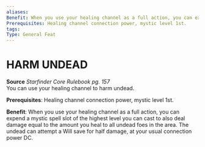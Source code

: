 ```yaml
---
aliases: 
Benefit: When you use your healing channel as a full action, you can expend a mystic spell slot of the highest level you can cast to also deal damage equal to the amount you heal to all undead foes in the area. The undead can attempt a Will save for half damage, at your usual connection power DC.
Prerequisites: Healing channel connection power, mystic level 1st.
tags: 
Type: General Feat
---
```

# HARM UNDEAD
**Source** _Starfinder Core Rulebook pg. 157_  
You can use your healing channel to harm undead.

**Prerequisites**: Healing channel connection power, mystic level 1st.

**Benefit**: When you use your healing channel as a full action, you can expend a mystic spell slot of the highest level you can cast to also deal damage equal to the amount you heal to all undead foes in the area. The undead can attempt a Will save for half damage, at your usual connection power DC.